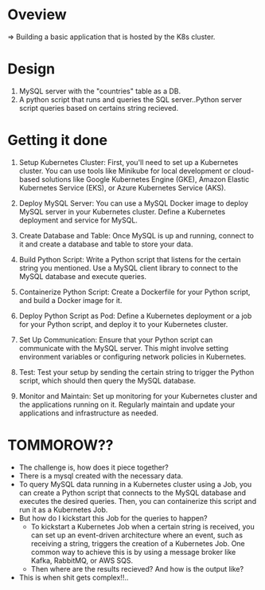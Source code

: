 Oveview
=======
=> Building a basic application that is hosted by the K8s cluster.

Design
======
1. MySQL server with the "countries" table as a DB.
2. A python script that runs and queries the SQL server..Python server script queries based on certains string recieved.

Getting it done
===============
1. Setup Kubernetes Cluster: First, you'll need to set up a Kubernetes cluster. You can use tools like Minikube for local development or cloud-based solutions like Google Kubernetes Engine (GKE), Amazon Elastic Kubernetes Service (EKS), or Azure Kubernetes Service (AKS).

2. Deploy MySQL Server: You can use a MySQL Docker image to deploy MySQL server in your Kubernetes cluster. Define a Kubernetes deployment and service for MySQL.

3. Create Database and Table: Once MySQL is up and running, connect to it and create a database and table to store your data.

4. Build Python Script: Write a Python script that listens for the certain string you mentioned. Use a MySQL client library to connect to the MySQL database and execute queries.

5. Containerize Python Script: Create a Dockerfile for your Python script, and build a Docker image for it.

6. Deploy Python Script as Pod: Define a Kubernetes deployment or a job for your Python script, and deploy it to your Kubernetes cluster.

7. Set Up Communication: Ensure that your Python script can communicate with the MySQL server. This might involve setting environment variables or configuring network policies in Kubernetes.

8. Test: Test your setup by sending the certain string to trigger the Python script, which should then query the MySQL database.

9. Monitor and Maintain: Set up monitoring for your Kubernetes cluster and the applications running on it. Regularly maintain and update your applications and infrastructure as needed.



TOMMOROW??
==========
- The challenge is, how does it piece together?
- There is a mysql created with the necessary data.
- To query MySQL data running in a Kubernetes cluster using a Job, you can create a Python script that connects to the MySQL database and executes the desired queries. Then, you can containerize this script and run it as a Kubernetes Job. 
- But how do I kickstart this Job for the queries to happen?
   - To kickstart a Kubernetes Job when a certain string is received, you can set up an event-driven architecture where an event, such as receiving a string, triggers the creation of a Kubernetes Job. One common way to achieve this is by using a message broker like Kafka, RabbitMQ, or AWS SQS.
   - Then where are the results recieved? And how is the output like?
- This is when shit gets complex!!.. 